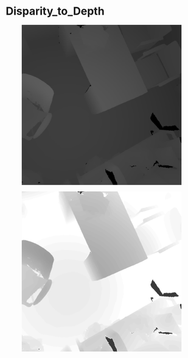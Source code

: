 # Disparity_to_Depth

<p align="center">
  <img width="420" height="420" src="https://github.com/hamza9305/Disparity_to_Depth/blob/main/resource/disparity_map.png">
</p>
<p align="center">
  <img width="420" height="420" src="https://github.com/hamza9305/Disparity_to_Depth/blob/main/resource/depth_map.png">
</p>
